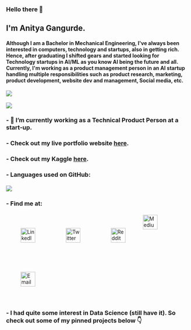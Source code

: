 ### Hello there 👋

## I'm Anitya Gangurde. 
#### Although I am a Bachelor in Mechanical Engineering, I've always been interested in computers, technology and startups, also in getting rich. Hence, after graduating I shifted gears and started looking for Technology startups in AI/ML as you know AI being the future and all. Currently, I'm working as a product management person in an AI startup handling multiple responsibilities such as product research, marketing, product development, website dev and management, Social media, etc. 

![](https://visitor-badge.laobi.icu/badge?page_id=anityagan9urde.anityagan9urde)<br><br>
![](https://github-readme-stats.vercel.app/api?username=AnityaGan9urde&show_icons=true&theme=tokyonight) <br>
### - 🌱 I’m currently working as a Technical Product Person at a start-up.
### - Check out my live portfolio website [here](https://anityagan9urde.github.io).
### - Check out my Kaggle [here](https://www.kaggle.com/anityagan9urde).

<!-- ### <a href="https://github.com/AnityaGan9urde/anityagan9urde/blob/main/Resume.pdf" download>Download Resume</a> -->
### - Languages used on GitHub:<br><br>![](https://github-readme-stats.vercel.app/api/top-langs/?username=AnityaGan9urde&theme=tokyonight&hide=scss)
### - Find me at:
<p>
 <a href="https://linkedin.com/in/anityagan9urde" target="_blank" rel="noopener noreferrer"> <img src="https://img.icons8.com/nolan/64/linkedin.png" alt="LinkedIn" height="40" style="vertical-align:top; margin:40px"></a>
 <a href="https://twitter.com/anitropy_42" target="_blank" rel="noopener noreferrer"> <img src="https://img.icons8.com/nolan/64/twitter.png" alt="Twitter" height="40" style="vertical-align:top; margin:40px"></a>
 <a href="https://www.reddit.com/user/anityagangs" target="_blank" rel="noopener noreferrer"> <img src="https://img.icons8.com/nolan/64/reddit.png" alt="Reddit" height="40" style="vertical-align:top; margin:40px"></a>
 <a href="https://anityagan9urde.medium.com/" target="_blank" rel="noopener noreferrer"> <img src="https://img.icons8.com/nolan/64/medium-new.png" alt="Medium" height="40" style="vertical-align:top; margin:4px"></a>
 <a href="mailto:anityagangurde01@gmail.com"> <img src="https://img.icons8.com/nolan/64/gmail.png" alt="Email" height="40" style="vertical-align:top; margin:40px"></a>
</p> 

### - I had quite some interest in Data Science (still have it). So check out some of my pinned projects below 👇

<!--
**AnityaGan9urde/anityagan9urde** is a ✨ _special_ ✨ repository because its `README.md` (this file) appears on your GitHub profile.

Here are some ideas to get you started:

- 🔭 I’m currently working on ...
- 🌱 I’m currently learning ...
- 👯 I’m looking to collaborate on ...
- 🤔 I’m looking for help with ...
- 💬 Ask me about ...
- 📫 How to reach me: ...
- 😄 Pronouns: ...
- ⚡ Fun fact: ...
-->

